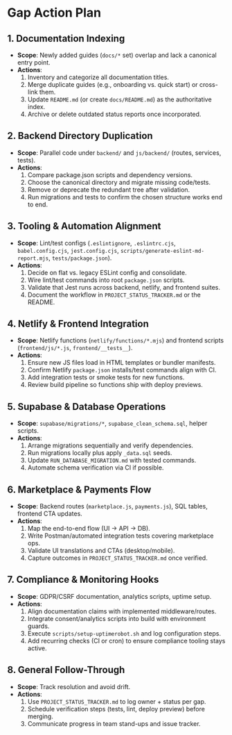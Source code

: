 # Gap Action Plan

## 1. Documentation Indexing
- **Scope**: Newly added guides (`docs/*` set) overlap and lack a canonical entry point.
- **Actions**:
  1. Inventory and categorize all documentation titles.
  2. Merge duplicate guides (e.g., onboarding vs. quick start) or cross-link them.
  3. Update `README.md` (or create `docs/README.md`) as the authoritative index.
  4. Archive or delete outdated status reports once incorporated.

## 2. Backend Directory Duplication
- **Scope**: Parallel code under `backend/` and `js/backend/` (routes, services, tests).
- **Actions**:
  1. Compare package.json scripts and dependency versions.
  2. Choose the canonical directory and migrate missing code/tests.
  3. Remove or deprecate the redundant tree after validation.
  4. Run migrations and tests to confirm the chosen structure works end to end.

## 3. Tooling & Automation Alignment
- **Scope**: Lint/test configs (`.eslintignore`, `.eslintrc.cjs`, `babel.config.cjs`, `jest.config.cjs`, `scripts/generate-eslint-md-report.mjs`, `tests/package.json`).
- **Actions**:
  1. Decide on flat vs. legacy ESLint config and consolidate.
  2. Wire lint/test commands into root `package.json` scripts.
  3. Validate that Jest runs across backend, netlify, and frontend suites.
  4. Document the workflow in `PROJECT_STATUS_TRACKER.md` or the README.

## 4. Netlify & Frontend Integration
- **Scope**: Netlify functions (`netlify/functions/*.mjs`) and frontend scripts (`frontend/js/*.js`, `frontend/__tests__`).
- **Actions**:
  1. Ensure new JS files load in HTML templates or bundler manifests.
  2. Confirm Netlify `package.json` installs/test commands align with CI.
  3. Add integration tests or smoke tests for new functions.
  4. Review build pipeline so functions ship with deploy previews.

## 5. Supabase & Database Operations
- **Scope**: `supabase/migrations/*`, `supabase_clean_schema.sql`, helper scripts.
- **Actions**:
  1. Arrange migrations sequentially and verify dependencies.
  2. Run migrations locally plus apply `_data.sql` seeds.
  3. Update `RUN_DATABASE_MIGRATION.md` with tested commands.
  4. Automate schema verification via CI if possible.

## 6. Marketplace & Payments Flow
- **Scope**: Backend routes (`marketplace.js`, `payments.js`), SQL tables, frontend CTA updates.
- **Actions**:
  1. Map the end-to-end flow (UI → API → DB).
  2. Write Postman/automated integration tests covering marketplace ops.
  3. Validate UI translations and CTAs (desktop/mobile).
  4. Capture outcomes in `PROJECT_STATUS_TRACKER.md` once verified.

## 7. Compliance & Monitoring Hooks
- **Scope**: GDPR/CSRF documentation, analytics scripts, uptime setup.
- **Actions**:
  1. Align documentation claims with implemented middleware/routes.
  2. Integrate consent/analytics scripts into build with environment guards.
  3. Execute `scripts/setup-uptimerobot.sh` and log configuration steps.
  4. Add recurring checks (CI or cron) to ensure compliance tooling stays active.

## 8. General Follow-Through
- **Scope**: Track resolution and avoid drift.
- **Actions**:
  1. Use `PROJECT_STATUS_TRACKER.md` to log owner + status per gap.
  2. Schedule verification steps (tests, lint, deploy preview) before merging.
  3. Communicate progress in team stand-ups and issue tracker.
